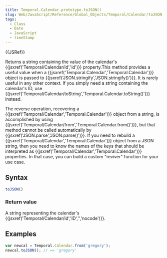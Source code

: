 ```yaml
---
title: Temporal.Calendar.prototype.toJSON()
slug: Web/JavaScript/Reference/Global_Objects/Temporal/Calendar/toJSON
tags:
  - Class
  - Date
  - JavaScript
  - timeStamp
---
```

{{JSRef}}

Returns a string containing the value of the calendar's
{{jsxref('Temporal/Calendar/id','id')}} property.This method
provides a useful value when a
{{jsxref('Temporal.Calendar','Temporal.Calendar')}} object is
passed to {{jsxref('JSON.stringify','JSON.stringify()')}}. It
is rarely useful in any other context. If you simply need a string containing
the calendar's ID, use
{{jsxref('Temporal/Calendar/toString','Temporal.Calendar.toString()')}}
instead.

The reverse operation, recovering a
{{jsxref('Temporal/Calendar','Temporal.Calendar')}} object from
a string, is accomplished by using
{{jsxref('Temporal/Calendar/from','Temporal.Calendar.from()')}},
but that method cannot be called automatically by
{{jsxref('JSON.parse','JSON.parse()')}}. If you need to rebuild a
{{jsxref('Temporal/Calendar','Temporal.Calendar')}} object from
a JSON string, then you need to know the names of the keys that should be
interpreted as
{{jsxref('Temporal/Calendar','Temporal.Calendar')}} properties.
In that case, you can build a custom "reviver" function for your use case.

## Syntax

```js
toJSON()
```

### Return value

A string representing the calendar's
{{jsxref('Temporal/Calendar/id','ID','','nocode')}}.

## Examples

```js
var newcal = Temporal.Calendar.from('gregory');
newcal.toJSON(); // => 'gregory'
```
